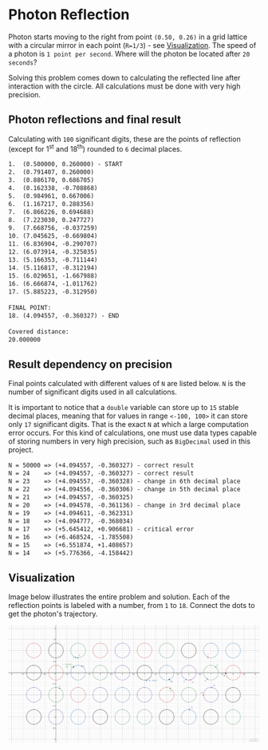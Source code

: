 # Photon Reflection #

Photon starts moving to the right from point `(0.50, 0.26)` in a grid lattice with a circular mirror in each point (`R=1/3`) - see [Visualization](https://github.com/LMesaric/PhotonReflection#visualization). 
The speed of a photon is `1 point per second`. Where will the photon be located after `20 seconds`?

Solving this problem comes down to calculating the reflected line after interaction with the circle. All calculations must be done with very high precision. 


## Photon reflections and final result ##

Calculating with `100` significant digits, these are the points of reflection (except for 1<sup>st</sup> and 18<sup>th</sup>) rounded to `6` decimal places. 

    1.  (0.500000, 0.260000) - START
    2.  (0.791407, 0.260000)
    3.  (0.886170, 0.686705)
    4.  (0.162338, -0.708868)
    5.  (0.984961, 0.667006)
    6.  (1.167217, 0.288356)
    7.  (6.866226, 0.694688)
    8.  (7.223030, 0.247727)
    9.  (7.668756, -0.037259)
    10. (7.045625, -0.669804)
    11. (6.836904, -0.290707)
    12. (6.073914, -0.325035)
    13. (5.166353, -0.711144)
    14. (5.116817, -0.312194)
    15. (6.029651, -1.667988)
    16. (6.666874, -1.011762)
    17. (5.885223, -0.312950)

    FINAL POINT: 
    18. (4.094557, -0.360327) - END

    Covered distance: 
    20.000000


## Result dependency on precision ##

Final points calculated with different values of `N` are listed below. `N` is the number of significant digits used in all calculations.

It is important to notice that a `double` variable can store up to `15` stable decimal places, meaning that for values in range `<-100, 100>` it can store only `17` significant digits. That is the exact `N` at which a large computation error occurs. For this kind of calculations, one must use data types capable of storing numbers in very high precision, such as `BigDecimal` used in this project. 

    N = 50000 => (+4.094557, -0.360327) - correct result
    N = 24    => (+4.094557, -0.360327) - correct result
    N = 23    => (+4.094557, -0.360328) - change in 6th decimal place
    N = 22    => (+4.094556, -0.360306) - change in 5th decimal place
    N = 21    => (+4.094557, -0.360325)
    N = 20    => (+4.094578, -0.361136) - change in 3rd decimal place
    N = 19    => (+4.094611, -0.362331)
    N = 18    => (+4.094777, -0.368034)
    N = 17    => (+5.645412, +0.906681) - critical error
    N = 16    => (+6.468524, -1.785508)
    N = 15    => (+6.551874, +1.408657)
    N = 14    => (+5.776366, -4.158442)



## Visualization ##

Image below illustrates the entire problem and solution. Each of the reflection points is labeled with a number, from `1` to `18`. Connect the dots to get the photon's trajectory. 

![Desmos graph](https://raw.githubusercontent.com/LMesaric/PhotonReflection/master/images/PhotonReflection.png)
